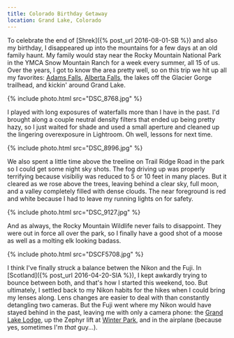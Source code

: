 ```yaml
---
title: Colorado Birthday Getaway
location: Grand Lake, Colorado
---
```


To celebrate the end of [Shrek]({% post_url 2016-08-01-SB %}) and also
my birthday, I disappeared up into the mountains for a few days at an
old family haunt. My family would stay near the Rocky Mountain
National Park in the YMCA Snow Mountain Ranch for a week every summer,
all 15 of us. Over the years, I got to know the area pretty well, so
on this trip we hit up all my favorites:
[Adams Falls](http://www.rockymountainhikingtrails.com/adams-falls.htm),
[Alberta Falls](http://www.rockymountainhikingtrails.com/alberta-falls.htm),
the lakes off the Glacier Gorge trailhead, and kickin' around Grand
Lake.

{% include photo.html src="DSC_8768.jpg" %}

I played with long exposures of waterfalls more than I have in the
past. I'd brought along a couple neutral density filters that ended up
being pretty hazy, so I just waited for shade and used a small
aperture and cleaned up the lingering overexposure in Lightroom. Oh
well, lessons for next time.

{% include photo.html src="DSC_8996.jpg" %}

We also spent a little time above the treeline on Trail Ridge Road in
the park so I could get some night sky shots. The fog driving up was
properly terrifying because visibiliy was reduced to 5 or 10 feet in
many places. But it cleared as we rose above the trees, leaving behind
a clear sky, full moon, and a valley completely filled with dense
clouds. The near foreground is red and white because I had to leave my
running lights on for safety.

{% include photo.html src="DSC_9127.jpg" %}

And as always, the Rocky Mountain Wildlife never fails to
disappoint. They were out in force all over the park, so I finally
have a good shot of a moose as well as a molting elk looking badass.

{% include photo.html src="DSCF5708.jpg" %}

I think I've finally struck a balance betwen the Nikon and the
Fuji. In [Scotland]({% post_url 2016-04-20-SIA %}), I kept awkardly
trying to bounce between both, and that's how I started this weekend,
too. But ultimately, I settled back to my Nikon habits for the hikes
when I could bring my lenses along. Lens changes are easier to deal
with than constantly detangling two cameras. But the Fuji went where
my Nikon would have stayed behind in the past, leaving me with only a
camera phone: the [Grand Lake Lodge](http://www.grandlakelodge.com/),
up the Zephyr lift at [Winter Park](https://www.winterparkresort.com/),
and in the airplane (because yes, sometimes I'm _that_ guy...).
